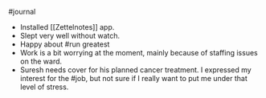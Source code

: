 #journal 
- Installed [[Zettelnotes]] app.
- Slept very well without watch. 
- Happy about #run greatest
- Work is a bit worrying at the moment, mainly because of staffing issues on the ward.
- Suresh needs cover for his planned cancer treatment. I expressed my interest for the #job, but not sure if I really want to put me under that level of stress. 